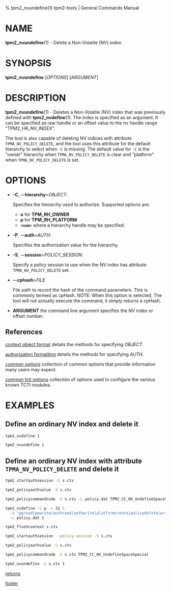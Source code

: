 % tpm2_nvundefine(1) tpm2-tools | General Commands Manual

# NAME

**tpm2_nvundefine**(1) - Delete a Non-Volatile (NV) index.

# SYNOPSIS

**tpm2_nvundefine** [*OPTIONS*] [*ARGUMENT*]

# DESCRIPTION

**tpm2_nvundefine**(1) - Deletes a Non-Volatile (NV) index that was previously
defined with **tpm2_nvdefine**(1). The index is specified as an argument. It can
be specified as raw handle or an offset value to the nv handle range
"TPM2_HR_NV_INDEX".

The tool is also capable of deleting NV indices with attribute `TPMA_NV_POLICY_DELETE`, and
the tool uses this attribute for the default hierarchy to select when `-C` is missing. The
default value for `-C` is the "owner" hierarchy when `TPMA_NV_POLICY_DELETE` is clear and
"platform" when `TPMA_NV_POLICY_DELETE` is set.

# OPTIONS

  * **-C**, **\--hierarchy**=_OBJECT_:

    Specifies the hierarchy used to authorize.
    Supported options are:
      * **o** for **TPM_RH_OWNER**
      * **p** for **TPM_RH_PLATFORM**
      * **`<num>`** where a hierarchy handle may be specified.

  * **-P**, **\--auth**=_AUTH_:

    Specifies the authorization value for the hierarchy.

  * **-S**, **\--session**=_POLICY_SESSION_:

    Specify a policy session to use when the NV index has attribute
    `TPMA_NV_POLICY_DELETE` set.

  * **\--cphash**=_FILE_

    File path to record the hash of the command parameters. This is commonly
    termed as cpHash. NOTE: When this option is selected, The tool will not
    actually execute the command, it simply returns a cpHash.

  * **ARGUMENT** the command line argument specifies the NV index or offset
    number.

## References

[context object format](common/ctxobj.md) details the methods for specifying
_OBJECT_.

[authorization formatting](common/authorizations.md) details the methods for
specifying _AUTH_.

[common options](common/options.md) collection of common options that provide
information many users may expect.

[common tcti options](common/tcti.md) collection of options used to configure
the various known TCTI modules.

# EXAMPLES

## Define an ordinary NV index and delete it
```bash
tpm2_nvdefine 1

tpm2_nvundefine 1
```

## Define an ordinary NV index with attribute `TPMA_NV_POLICY_DELETE` and delete it
```bash
tpm2_startauthsession -S s.ctx

tpm2_policyauthvalue -S s.ctx

tpm2_policycommandcode -S s.ctx -L policy.dat TPM2_CC_NV_UndefineSpaceSpecial

tpm2_nvdefine -C p -s 32 \
  -a "ppread|ppwrite|authread|authwrite|platformcreate|policydelete|write_stclear|read_stclear" \
  -L policy.dat 1

tpm2_flushcontext s.ctx

tpm2_startauthsession --policy-session -S s.ctx

tpm2_policyauthvalue -S s.ctx

tpm2_policycommandcode -S s.ctx TPM2_CC_NV_UndefineSpaceSpecial

tpm2_nvundefine -S s.ctx 1
```

[returns](common/returns.md)

[footer](common/footer.md)
